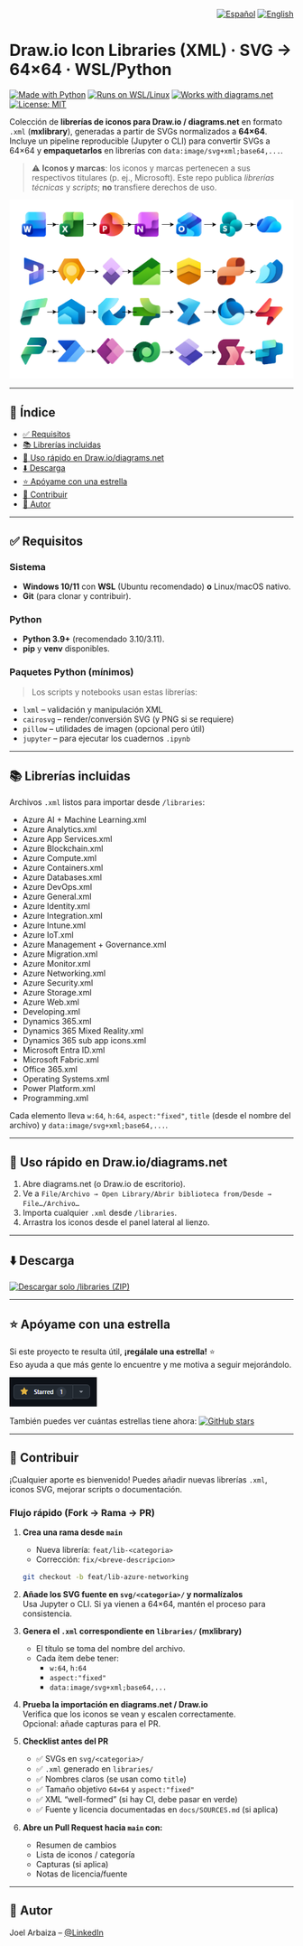<p align="right">
  <a href="README.md"><img src="https://img.shields.io/badge/lang-ES-red" alt="Español"></a>
  <a href="README.en.md"><img src="https://img.shields.io/badge/lang-EN-blue" alt="English"></a>
</p>

# Draw.io Icon Libraries (XML) · SVG → 64×64 · WSL/Python
[![Made with Python](https://img.shields.io/badge/Made%20with-Python-3776AB?logo=python&logoColor=white)](#)
[![Runs on WSL/Linux](https://img.shields.io/badge/WSL%20%2F%20Linux-supported-success)](#)
[![Works with diagrams.net](https://img.shields.io/badge/Works%20with-diagrams.net%20%2F%20Draw.io-brightgreen)](#)
[![License: MIT](https://img.shields.io/badge/License-MIT-yellow.svg)](LICENSE)

Colección de **librerías de iconos para Draw.io / diagrams.net** en formato `.xml` (**mxlibrary**), generadas a partir de SVGs normalizados a **64×64**. Incluye un pipeline reproducible (Jupyter o CLI) para convertir SVGs a 64×64 y **empaquetarlos** en librerías con `data:image/svg+xml;base64,...`.

> ⚠️ **Iconos y marcas**: los iconos y marcas pertenecen a sus respectivos titulares (p. ej., Microsoft). Este repo publica *librerías técnicas* y *scripts*; **no** transfiere derechos de uso.

![Banner opcional](images/banner.png)

---

## 🧭 Índice

- [✅ Requisitos](README.md#requisitos)
- [📚 Librerías incluidas](README.md#librerías-incluidas)
- [🚀 Uso rápido en Draw.io/diagrams.net](README.md#uso-rápido-en-drawiodiagramsnet)
- [⬇️ Descarga](README.md#descarga)
- [⭐ Apóyame con una estrella](README.md#apóyame-con-una-estrella)
- [🤝 Contribuir](README.md#contribuir)
- [👤 Autor](README.md#autor)


---

## ✅ Requisitos

### Sistema
- **Windows 10/11** con **WSL** (Ubuntu recomendado) **o** Linux/macOS nativo.
- **Git** (para clonar y contribuir).

### Python
- **Python 3.9+** (recomendado 3.10/3.11).
- **pip** y **venv** disponibles.

### Paquetes Python (mínimos)
> Los scripts y notebooks usan estas librerías:
- `lxml` – validación y manipulación XML
- `cairosvg` – render/conversión SVG (y PNG si se requiere)
- `pillow` – utilidades de imagen (opcional pero útil)
- `jupyter` – para ejecutar los cuadernos `.ipynb`

---

## 📚 Librerías incluidas

Archivos `.xml` listos para importar desde `/libraries`:

- Azure AI + Machine Learning.xml
- Azure Analytics.xml
- Azure App Services.xml
- Azure Blockchain.xml
- Azure Compute.xml
- Azure Containers.xml
- Azure Databases.xml
- Azure DevOps.xml
- Azure General.xml
- Azure Identity.xml
- Azure Integration.xml
- Azure Intune.xml
- Azure IoT.xml
- Azure Management + Governance.xml
- Azure Migration.xml
- Azure Monitor.xml
- Azure Networking.xml
- Azure Security.xml
- Azure Storage.xml
- Azure Web.xml
- Developing.xml
- Dynamics 365.xml
- Dynamics 365 Mixed Reality.xml
- Dynamics 365 sub app icons.xml
- Microsoft Entra ID.xml
- Microsoft Fabric.xml
- Office 365.xml
- Operating Systems.xml
- Power Platform.xml
- Programming.xml

Cada elemento lleva `w:64`, `h:64`, `aspect:"fixed"`, `title` (desde el nombre del archivo) y `data:image/svg+xml;base64,...`.

---

## 🚀 Uso rápido en Draw.io/diagrams.net

1. Abre diagrams.net (o Draw.io de escritorio).
2. Ve a `File/Archivo → Open Library/Abrir biblioteca from/Desde → File…/Archivo…`
3. Importa cualquier `.xml` desde `/libraries`.
4. Arrastra los iconos desde el panel lateral al lienzo.

---

## ⬇️ Descarga

<a href="https://download-directory.github.io/?url=https://github.com/joelarbaiza/drawio-icon-libraries/tree/main/libraries"
   target="_blank" rel="noopener noreferrer">
  <img src="https://img.shields.io/badge/Descargar--solo--/libraries-ZIP-brightgreen"
       alt="Descargar solo /libraries (ZIP)">
</a>


---

## ⭐ Apóyame con una estrella

Si este proyecto te resulta útil, **¡regálale una estrella!** ⭐  
Eso ayuda a que más gente lo encuentre y me motiva a seguir mejorándolo.

[![Dame una estrella en GitHub](images/starred.png)](https://github.com/joelarbaiza/drawio-icon-libraries)

También puedes ver cuántas estrellas tiene ahora:
[![GitHub stars](https://img.shields.io/github/stars/joelarbaiza/drawio-icon-libraries?style=social)](https://github.com/joelarbaiza/drawio-icon-libraries/stargazers)

---

## 🤝 Contribuir

¡Cualquier aporte es bienvenido! Puedes añadir nuevas librerías `.xml`, iconos SVG, mejorar scripts o documentación.

### Flujo rápido (Fork → Rama → PR)

1. **Crea una rama desde `main`**  
   - Nueva librería: `feat/lib-<categoria>`  
   - Corrección: `fix/<breve-descripcion>`  
   ```bash
   git checkout -b feat/lib-azure-networking
   ```

2. **Añade los SVG fuente en `svg/<categoria>/` y normalízalos**  
   Usa Jupyter o CLI. Si ya vienen a 64×64, mantén el proceso para consistencia.

3. **Genera el `.xml` correspondiente en `libraries/` (mxlibrary)**  
   - El título se toma del nombre del archivo.  
   - Cada ítem debe tener:  
     - `w:64`, `h:64`  
     - `aspect:"fixed"`  
     - `data:image/svg+xml;base64,...`

4. **Prueba la importación en diagrams.net / Draw.io**  
   Verifica que los iconos se vean y escalen correctamente.  
   Opcional: añade capturas para el PR.

5. **Checklist antes del PR**  
   - ✅ SVGs en `svg/<categoria>/`  
   - ✅ `.xml` generado en `libraries/`  
   - ✅ Nombres claros (se usan como `title`)  
   - ✅ Tamaño objetivo `64×64` y `aspect:"fixed"`  
   - ✅ XML “well-formed” (si hay CI, debe pasar en verde)  
   - ✅ Fuente y licencia documentadas en `docs/SOURCES.md` (si aplica)

6. **Abre un Pull Request hacia `main` con:**  
   - Resumen de cambios  
   - Lista de iconos / categoría  
   - Capturas (si aplica)  
   - Notas de licencia/fuente


---

## 👤 Autor

Joel Arbaiza – [@LinkedIn](https://www.linkedin.com/in/joelarbaiza/)
